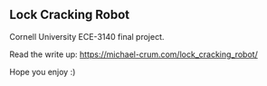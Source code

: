 ## Lock Cracking Robot

Cornell University ECE-3140 final project.

Read the write up: https://michael-crum.com/lock_cracking_robot/


Hope you enjoy :)
